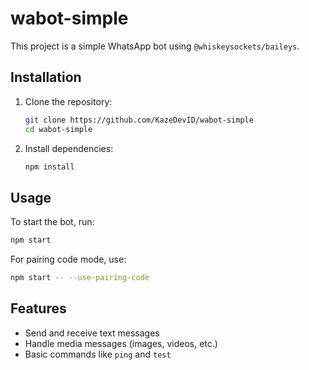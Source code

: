 # wabot-simple

This project is a simple WhatsApp bot using `@whiskeysockets/baileys`.

## Installation

1. Clone the repository:
   ```bash
   git clone https://github.com/KazeDevID/wabot-simple
   cd wabot-simple
   ```

2. Install dependencies:
   ```bash
   npm install
   ```

## Usage

To start the bot, run:
```bash
npm start
```

For pairing code mode, use:
```bash
npm start -- --use-pairing-code
```

## Features

- Send and receive text messages
- Handle media messages (images, videos, etc.)
- Basic commands like `ping` and `test`
